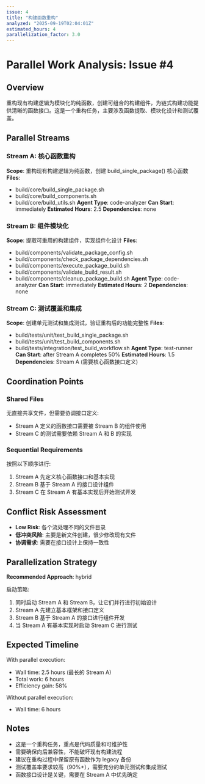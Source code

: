 ```yaml
---
issue: 4
title: "构建函数重构"
analyzed: "2025-09-19T02:04:01Z"
estimated_hours: 4
parallelization_factor: 3.0
---
```


# Parallel Work Analysis: Issue #4

## Overview
重构现有构建逻辑为模块化的纯函数，创建可组合的构建组件，为链式构建功能提供清晰的函数接口。这是一个重构任务，主要涉及函数提取、模块化设计和测试覆盖。

## Parallel Streams

### Stream A: 核心函数重构
**Scope**: 重构现有构建逻辑为纯函数，创建 build_single_package() 核心函数
**Files**:
- build/core/build_single_package.sh
- build/core/build_components.sh
- build/core/build_utils.sh
**Agent Type**: code-analyzer
**Can Start**: immediately
**Estimated Hours**: 2.5
**Dependencies**: none

### Stream B: 组件模块化
**Scope**: 提取可重用的构建组件，实现组件化设计
**Files**:
- build/components/validate_package_config.sh
- build/components/check_package_dependencies.sh
- build/components/execute_package_build.sh
- build/components/validate_build_result.sh
- build/components/cleanup_package_build.sh
**Agent Type**: code-analyzer
**Can Start**: immediately
**Estimated Hours**: 2
**Dependencies**: none

### Stream C: 测试覆盖和集成
**Scope**: 创建单元测试和集成测试，验证重构后的功能完整性
**Files**:
- build/tests/unit/test_build_single_package.sh
- build/tests/unit/test_build_components.sh
- build/tests/integration/test_build_workflow.sh
**Agent Type**: test-runner
**Can Start**: after Stream A completes 50%
**Estimated Hours**: 1.5
**Dependencies**: Stream A (需要核心函数接口定义)

## Coordination Points

### Shared Files
无直接共享文件，但需要协调接口定义:
- Stream A 定义的函数接口需要被 Stream B 的组件使用
- Stream C 的测试需要依赖 Stream A 和 B 的实现

### Sequential Requirements
按照以下顺序进行:
1. Stream A 先定义核心函数接口和基本实现
2. Stream B 基于 Stream A 的接口设计组件
3. Stream C 在 Stream A 有基本实现后开始测试开发

## Conflict Risk Assessment
- **Low Risk**: 各个流处理不同的文件目录
- **低冲突风险**: 主要是新文件创建，很少修改现有文件
- **协调需求**: 需要在接口设计上保持一致性

## Parallelization Strategy

**Recommended Approach**: hybrid

启动策略: 
1. 同时启动 Stream A 和 Stream B，让它们并行进行初始设计
2. Stream A 先建立基本框架和接口定义
3. Stream B 基于 Stream A 的接口进行组件开发
4. 当 Stream A 有基本实现时启动 Stream C 进行测试

## Expected Timeline

With parallel execution:
- Wall time: 2.5 hours (最长的 Stream A)
- Total work: 6 hours
- Efficiency gain: 58%

Without parallel execution:
- Wall time: 6 hours

## Notes
- 这是一个重构任务，重点是代码质量和可维护性
- 需要确保向后兼容性，不能破坏现有构建流程
- 建议在重构过程中保留原有函数作为 legacy 备份
- 测试覆盖率要求较高（90%+），需要充分的单元测试和集成测试
- 函数接口设计是关键，需要在 Stream A 中优先确定